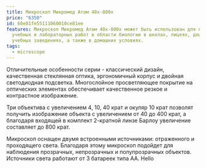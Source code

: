 ```yaml
---
title: Микроскоп Микромед Атом 40x-800x
price: "6350"
id: 60e81fe55111060010ce81ee
features: Микроскоп Микромед Атом 40x-800x может быть использован для проведения
  учебных и лабораторных работ в области биологии в школах, лицеях, дошкольных
  учебных заведениях, а также в домашних условиях.
tags:
  - microscope
---
```

Отличительные особенности серии - классический дизайн, качественная стеклянная оптика, эргономичный корпус и двойная светодиодная подсветка. Многослойное просветляющее покрытие на оптических элементах обеспечивает качественное резкое и контрастное изображение. 

Три объектива с увеличением 4, 10, 40 крат и окуляр 10 крат позволят получить изображение объекта с увеличением от 40 до 400 крат, а благодаря входящей в комплект 2-кратной линзе Барлоу увеличение составляет до 800 крат. 

Микроскоп оснащен двумя встроенными источниками: отраженного и проходящего света. Благодаря этому микроскоп подойдет для наблюдения прозрачных, непрозрачных и полупрозрачных объектов. Источники света работают от 3 батареек типа АА. Hello